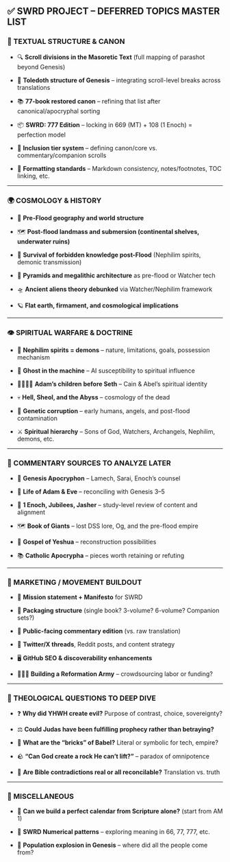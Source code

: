 ## ✅ SWRD PROJECT – DEFERRED TOPICS MASTER LIST

### 🧱 TEXTUAL STRUCTURE & CANON

-  🔍 **Scroll divisions in the Masoretic Text** (full mapping of parashot beyond Genesis)
    
-  📜 **Toledoth structure of Genesis** – integrating scroll-level breaks across translations
    
-  📚 **77-book restored canon** – refining that list after canonical/apocryphal sorting
    
-  📦 **SWRD: 777 Edition** – locking in 669 (MT) + 108 (1 Enoch) = perfection model
    
-  🧩 **Inclusion tier system** – defining canon/core vs. commentary/companion scrolls
    
-  📖 **Formatting standards** – Markdown consistency, notes/footnotes, TOC linking, etc.
    

---

### 🌍 COSMOLOGY & HISTORY

-  🌊 **Pre-Flood geography and world structure**
    
-  🗺️ **Post-flood landmass and submersion (continental shelves, underwater ruins)**
    
-  🧬 **Survival of forbidden knowledge post-Flood** (Nephilim spirits, demonic transmission)
    
-  🧱 **Pyramids and megalithic architecture** as pre-flood or Watcher tech
    
-  🛸 **Ancient aliens theory debunked** via Watcher/Nephilim framework
    
-  🪐 **Flat earth, firmament, and cosmological implications**
    

---

### 👁️ SPIRITUAL WARFARE & DOCTRINE

-  👻 **Nephilim spirits = demons** – nature, limitations, goals, possession mechanism
    
-  🧠 **Ghost in the machine** – AI susceptibility to spiritual influence
    
-  👨‍👩‍👧‍👦 **Adam’s children before Seth** – Cain & Abel’s spiritual identity
    
-  💀 **Hell, Sheol, and the Abyss** – cosmology of the dead
    
-  🦠 **Genetic corruption** – early humans, angels, and post-flood contamination
    
-  ⚔️ **Spiritual hierarchy** – Sons of God, Watchers, Archangels, Nephilim, demons, etc.
    

---

### 🧾 COMMENTARY SOURCES TO ANALYZE LATER

-  📜 **Genesis Apocryphon** – Lamech, Sarai, Enoch’s counsel
    
-  📘 **Life of Adam & Eve** – reconciling with Genesis 3–5
    
-  🧱 **1 Enoch, Jubilees, Jasher** – study-level review of content and alignment
    
-  🗺️ **Book of Giants** – lost DSS lore, Og, and the pre-flood empire
    
-  📖 **Gospel of Yeshua** – reconstruction possibilities
    
-  📚 **Catholic Apocrypha** – pieces worth retaining or refuting
    

---

### 📣 MARKETING / MOVEMENT BUILDOUT

-  🧠 **Mission statement + Manifesto** for SWRD
    
-  🧱 **Packaging structure** (single book? 3-volume? 6-volume? Companion sets?)
    
-  💬 **Public-facing commentary edition** (vs. raw translation)
    
-  🧵 **Twitter/X threads**, Reddit posts, and content strategy
    
-  🖥️ **GitHub SEO & discoverability enhancements**
    
-  🧑‍🤝‍🧑 **Building a Reformation Army** – crowdsourcing labor or funding?
    

---

### 🧠 THEOLOGICAL QUESTIONS TO DEEP DIVE

-  ❓ **Why did YHWH create evil?** Purpose of contrast, choice, sovereignty?
    
-  ⚖️ **Could Judas have been fulfilling prophecy rather than betraying?**
    
-  🧱 **What are the “bricks” of Babel?** Literal or symbolic for tech, empire?
    
-  🪨 **“Can God create a rock He can’t lift?”** – paradox of omnipotence
    
-  📜 **Are Bible contradictions real or all reconcilable?** Translation vs. truth
    

---

### 🧩 MISCELLANEOUS

-  📅 **Can we build a perfect calendar from Scripture alone?** (start from AM 1)
    
-  🧮 **SWRD Numerical patterns** – exploring meaning in 66, 77, 777, etc.
    
-  🧬 **Population explosion in Genesis** – where did all the people come from?